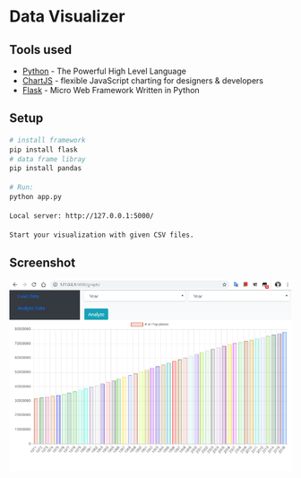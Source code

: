 # Data Visualizer 

## Tools used

* [Python] - The Powerful High Level Language
* [ChartJS] - flexible JavaScript charting for designers & developers
* [Flask] - Micro Web Framework Written in Python

## Setup

``` bash
# install framework
pip install flask
# data frame libray
pip install pandas

# Run:
python app.py

Local server: http://127.0.0.1:5000/

Start your visualization with given CSV files.
```

## Screenshot

![Data visualization](data_visualization.png)

[Python]: <https://www.python.org>
[ChartJS]: <http://www.chartjs.org/>
[Flask]: <http://flask.pocoo.org>